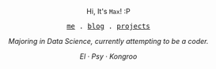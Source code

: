 <p align="center">Hi, It's <code>Max</code>! :P</p>
<p align="center">
  <samp>
    <a href="https://zhangmaimai.com">me</a> .
    <a href="https://zhangmaimai.com">blog</a> .
    <a href="https://github.com/MaxChang3?tab=repositories&q=&type=&language=&sort=stargazers">projects</a>
  </samp>
</p>
<p align="center"><i>Majoring in Data Science, currently attempting to be a coder.</i></p>
<p align="center"><i>El · Psy · Kongroo</i></p>

